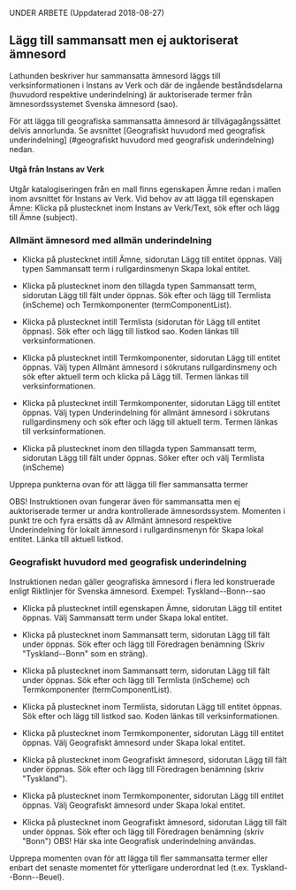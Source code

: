 UNDER ARBETE (Uppdaterad 2018-08-27)

## Lägg till sammansatt men ej auktoriserat ämnesord 

Lathunden beskriver hur sammansatta ämnesord läggs till verksinformationen i Instans av Verk och där de ingående beståndsdelarna (huvudord respektive underindelning) är auktoriserade termer från ämnesordssystemet Svenska ämnesord (sao). 

För att lägga till geografiska sammansatta ämnesord är tillvägagångssättet delvis annorlunda. Se avsnittet [Geografiskt huvudord med geografisk underindelning] (#geografiskt huvudord med geografisk underindelning) nedan.

#### Utgå från Instans av Verk
Utgår katalogiseringen från en mall finns egenskapen Ämne redan i mallen inom avsnittet för Instans av Verk. Vid behov av att lägga till egenskapen Ämne: Klicka på plustecknet inom Instans av Verk/Text, sök efter och lägg till Ämne (subject).

### Allmänt ämnesord med allmän underindelning

* Klicka på plustecknet intill Ämne, sidorutan Lägg till entitet öppnas. Välj typen Sammansatt term i rullgardinsmenyn Skapa lokal entitet.

* Klicka på plustecknet inom den tillagda typen Sammansatt term, sidorutan Lägg till fält under öppnas. Sök efter och lägg till Termlista (inScheme) och Termkomponenter (termComponentList).

* Klicka på plustecknet intill Termlista (sidorutan för Lägg till entitet öppnas). Sök efter och lägg till listkod sao. Koden länkas till verksinformationen.

* Klicka på plustecknet intill Termkomponenter, sidorutan Lägg till entitet öppnas. Välj typen Allmänt ämnesord i sökrutans rullgardinsmeny och sök efter aktuell term och klicka på Lägg till. Termen länkas till verksinformationen.

* Klicka på plustecknet intill Termkomponenter, sidorutan Lägg till entitet öppnas. Välj typen Underindelning för allmänt ämnesord i sökrutans rullgardinsmeny och sök efter och lägg till aktuell term. Termen länkas till verksinformationen.

* Klicka på plustecknet inom den tillagda typen Sammansatt term, sidorutan Lägg till fält under öppnas. Söker efter och välj Termlista (inScheme)

Upprepa punkterna ovan för att lägga till fler sammansatta termer

OBS! Instruktionen ovan fungerar även för sammansatta men ej auktoriserade termer ur andra kontrollerade ämnesordssystem. Momenten i punkt tre och fyra ersätts då av Allmänt ämnesord respektive Underindelning för lokalt ämnesord i rullgardinsmenyn för Skapa lokal entitet. Länka till aktuell listkod.


### Geografiskt huvudord med geografisk underindelning
Instruktionen nedan gäller geografiska ämnesord i flera led konstruerade enligt Riktlinjer för Svenska ämnesord.
Exempel: Tyskland--Bonn--sao

* Klicka på plustecknet intill egenskapen Ämne, sidorutan Lägg till entitet öppnas. Välj Sammansatt term under Skapa lokal entitet.

* Klicka på plustecknet inom Sammansatt term, sidorutan Lägg till fält under öppnas. Sök efter och lägg till Föredragen benämning (Skriv "Tyskland--Bonn" som en sträng).

* Klicka på plustecknet inom Sammansatt term, sidorutan Lägg till fält under öppnas. Sök efter och lägg till Termlista (inScheme) och Termkomponenter (termComponentList).

* Klicka på plustecknet inom Termlista, sidorutan Lägg till entitet öppnas. Sök efter och lägg till listkod sao. Koden länkas till verksinformationen.

* Klicka på plustecknet inom Termkomponenter, sidorutan Lägg till entitet öppnas. Välj Geografiskt ämnesord under Skapa lokal entitet.

* Klicka på plustecknet inom Geografiskt ämnesord, sidorutan Lägg till fält under öppnas. Sök efter och lägg till Föredragen benämning (skriv "Tyskland").
    
* Klicka på plustecknet inom Termkomponenter, sidorutan Lägg till entitet öppnas. Välj Geografiskt ämnesord under Skapa lokal entitet.

* Klicka på plustecknet inom Geografiskt ämnesord, sidorutan Lägg till fält under öppnas. Sök efter och lägg till Föredragen benämning (skriv "Bonn") OBS! Här ska inte Geografisk underindelning användas.

Upprepa momenten ovan för att lägga till fler sammansatta termer eller enbart det senaste momentet för ytterligare underordnat led (t.ex. Tyskland--Bonn--Beuel).
